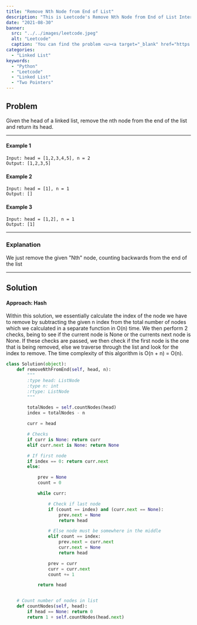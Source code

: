 ```yaml
---
title: "Remove Nth Node from End of List"
description: "This is Leetcode's Remove Nth Node from End of List Interview Question"
date: "2021-08-30"
banner:
  src: "../../images/leetcode.jpeg"
  alt: "Leetcode"
  caption: 'You can find the problem <u><a target="_blank" href="https://leetcode.com/problems/remove-nth-node-from-end-of-list/">Here</a></u>'
categories:
  - "Linked List"
keywords:
  - "Python"
  - "Leetcode"
  - "Linked List"
  - "Two Pointers"
---
```


## Problem

Given the head of a linked list, remove the nth node from the end of the list and return its head.

<hr>

#### Example 1

```
Input: head = [1,2,3,4,5], n = 2
Output: [1,2,3,5]
```

#### Example 2

```
Input: head = [1], n = 1
Output: []
```

#### Example 3

```
Input: head = [1,2], n = 1
Output: [1]
```

<hr>

### Explanation

We just remove the given "Nth" node, counting backwards from the end of the list

<hr>

## Solution

#### Approach: Hash

Within this solution, we essentially calculate the index of the node we have to remove by subtracting the given n index from the total number of nodes which we calculated in a separate function in O(n) time. We then perform 2 checks, being to see if the current node is None or the currents next node is None. If these checks are passed, we then check if the first node is the one that is being removed, else we traverse through the list and look for the index to remove. The time complexity of this algorithm is O(n + n) = O(n).

```Python
class Solution(object):
    def removeNthFromEnd(self, head, n):
        """
        :type head: ListNode
        :type n: int
        :rtype: ListNode
        """

        totalNodes = self.countNodes(head)
        index = totalNodes - n

        curr = head

        # Checks
        if curr is None: return curr
        elif curr.next is None: return None

        # If first node
        if index == 0: return curr.next
        else:

            prev = None
            count = 0

            while curr:

                # Check if last node
                if (count == index) and (curr.next == None):
                    prev.next = None
                    return head

                # Else node must be somewhere in the middle
                elif count == index:
                    prev.next = curr.next
                    curr.next = None
                    return head

                prev = curr
                curr = curr.next
                count += 1

            return head


    # Count number of nodes in list
    def countNodes(self, head):
        if head == None: return 0
        return 1 + self.countNodes(head.next)
```
